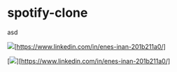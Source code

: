 # spotify-clone
asd

![](https://cloud.githubusercontent.com/assets/17016297/18839843/0e06a67a-83d2-11e6-993a-b35a182500e0.png)[https://www.linkedin.com/in/enes-inan-201b211a0/]

[![](https://cloud.githubusercontent.com/assets/17016297/18839843/0e06a67a-83d2-11e6-993a-b35a182500e0.png)][https://www.linkedin.com/in/enes-inan-201b211a0/]

